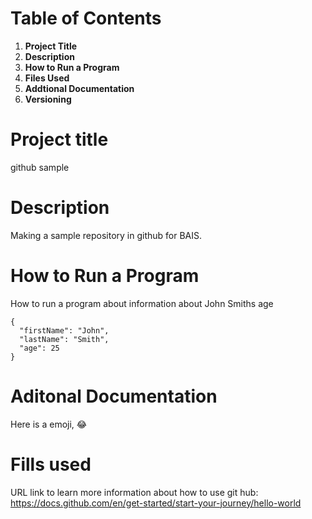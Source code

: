 # Table of Contents


1. **Project Title**
2. **Description**
3. **How to Run a Program**
4. **Files Used**
5. **Addtional Documentation**
6. **Versioning** 

# Project title 
github sample 

# Description 
Making a sample repository in github for BAIS. 

# How to Run a Program 
How to run a program about information about John Smiths age
```
{
  "firstName": "John",
  "lastName": "Smith",
  "age": 25
}
```
# Aditonal Documentation
Here is a emoji, :joy:

# Fills used 
URL link to learn more information about how to use git hub: https://docs.github.com/en/get-started/start-your-journey/hello-world

